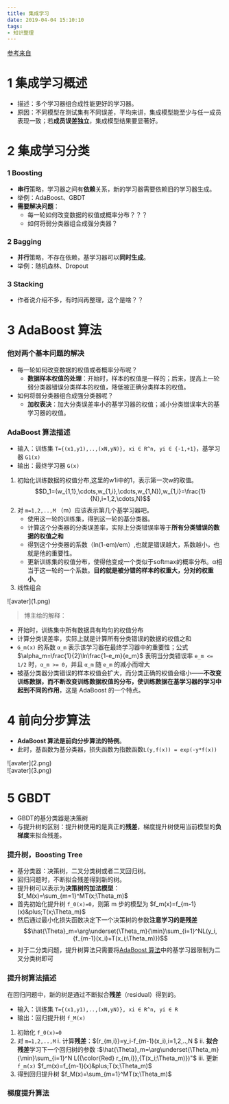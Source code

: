 ```yaml
---
title: 集成学习
date: 2019-04-04 15:10:10
tags:
- 知识整理
---
```



[参考来自](https://github.com/ava-YangL/Algorithm_Interview_Notes-Chinese/blob/master/A-%E6%9C%BA%E5%99%A8%E5%AD%A6%E4%B9%A0/C-%E4%B8%93%E9%A2%98-%E9%9B%86%E6%88%90%E5%AD%A6%E4%B9%A0.md)

# 1 集成学习概述
- 描述：多个学习器组合成性能更好的学习器。
- 原因：不同模型在测试集有不同误差，平均来讲，集成模型能至少与任一成员表现一致；若**成员误差独立**，集成模型结果要显著好。

# 2 集成学习分类
### 1 Boosting
- **串行**策略，学习器之间有**依赖**关系，新的学习器需要依赖旧的学习器生成。
- 举例：AdaBoost、GBDT
- **需要解决问题**：
  - 每一轮如何改变数据的权值或概率分布？？？
  - 如何将弱分类器组合成强分类器？
<!--more-->

### 2 Bagging
- **并行**策略，不存在依赖，基学习器可以**同时生成**。
- 举例：随机森林、Dropout


### 3 Stacking
- 作者说介绍不多，有时间再整理，这个是啥？？

# 3 AdaBoost 算法

### 他对两个基本问题的解决
- 每一轮如何改变数据的权值或者概率分布呢？
  - **数据样本权值的处理**：开始时，样本的权值是一样的；后来，提高上一轮弱分类器错误分类样本的权值，降低被正确分类样本的权值。
- 如何将弱分类器组合成强分类器呢？
  - **加权表决**：加大分类误差率小的基学习器的权值；减小分类错误率大的基学习器的权值。

### AdaBoost 算法描述

- 输入：训练集 `T={(x1,y1),..,(xN,yN)}, xi ∈ R^n, yi ∈ {-1,+1}`，基学习器 `G1(x)`
- 输出：最终学习器 `G(x)`

1. 初始化训练数据的权值分布,这里的w1i中的1，表示第一次w的取值。
    $$D_1=(w_{1,1},\cdots,w_{1,i},\cdots,w_{1,N}),w_{1,i}=\frac{1}{N},i=1,2,\cdots,N)$$
2. 对 `m=1,2,..,M`  （m）应该表示第几个基学习器吧。
    - 使用这一轮的训练集，得到这一轮的基分类器。
    - 计算这个分类器的分类误差率，实际上分类错误率等于**所有分类错误的数据的权值之和**
    - 得到这个分类器的系数（ln(1-em)/em）,也就是错误越大，系数越小，也就是他的重要性。
    - 更新训练集的权值分布，使得他变成一个类似于softmax的概率分布。α相当于这一轮的一个系数。**目的就是被分错的样本的权重大，分对的权重小**。
3. 线性组合
<div style="width: 900px; margin: auto">![avater](1.png)</div>

> 博主给的解释：
- 开始时，训练集中所有数据具有均匀的权值分布
- 计算分类误差率，实际上就是计算所有分类错误的数据的权值之和
- `G_m(x)` 的系数 `α_m` 表示该学习器在最终学习器中的重要性；公式 $\alpha_m=\frac{1}{2}\ln\frac{1-e_m}{e_m}$ 表明当分类错误率 `e_m <= 1/2` 时，`α_m >= 0`，并且 `α_m` 随 `e_m` 的减小而增大
- 被基分类器分类错误的样本权值会扩大，而分类正确的权值会缩小——**不改变训练数据，而不断改变训练数据权值的分布，使训练数据在基学习器的学习中起到不同的作用**，这是 AdaBoost 的一个特点。

# 4 前向分步算法
- **AdaBoost 算法是前向分步算法的特例**。
- 此时，基函数为基分类器，损失函数为指数函数`L(y,f(x)) = exp(-y*f(x))`
<div style="width: 700px; margin: auto">![avater](2.png)</div>
<div style="width: 700px; margin: auto">![avater](3.png)</div>

# 5 GBDT
- GBDT的基分类器是决策树
- 与提升树的区别：提升树使用的是真正的**残差**，梯度提升树使用当前模型的**负梯度**来拟合残差。

### 提升树，Boosting Tree
- 基分类器：决策树，二叉分类树或者二叉回归树。
- 回归问题时，不断拟合残差得到新的树。
- 提升树可以表示为**决策树的加法模型**：$f_M(x)=\sum_{m=1}^MT(x;\Theta_m)$
- 首先初始化提升树 `f_0(x)=0`，则第 m 步的模型为 $f_m(x)=f_{m-1}(x)&plus;T(x;\Theta_m)$
- 然后通过最小化损失函数决定下一个决策树的参数**注意学习的是残差**
$$\hat{\Theta}_m=\arg\underset{\Theta_m}{\min}\sum_{i=1}^NL(y_i,{f_{m-1}(x_i)+T(x_i;\Theta_m)})$$
- 对于二分类问题，提升树算法只需要将[AdaBoost 算法](#adaboost-算法描述)中的基学习器限制为二叉分类树即可

### 提升树算法描述
在回归问题中，新的树是通过不断拟合**残差**（residual）得到的。
- 输入：训练集 `T={(x1,y1),..,(xN,yN)}, xi ∈ R^n, yi ∈ R`
- 输出：回归提升树 `f_M(x)`

1. 初始化 `f_0(x)=0`  
1. 对 `m=1,2,..,M`
   i. 计算**残差**：${r_{m,i}}=y_i-f_{m-1}(x_i),i=1,2,..,N $
   ii. **拟合残差**学习下一个回归树的参数 :$\hat{\Theta}_m=\arg\underset{\Theta_m}{\min}\sum_{i=1}^N L({\color{Red} r_{m,i}},{T(x_i;\Theta_m)})"$
   iii. 更新 `f_m(x)`   $f_m(x)=f_{m-1}(x)&plus;T(x;\Theta_m)$
1. 得到回归提升树 $f_M(x)=\sum_{m=1}^MT(x;\Theta_m)$


### 梯度提升算法

